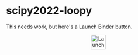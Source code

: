 # scipy2022-loopy

This needs work, but here's a Launch Binder button.

<p align="center">
  <a href="https://mybinder.org/v2/gh/jpivarski-talks/2022-07-11-scipy2022-loopy/v0.9?urlpath=lab/tree/narrative.ipynb">
    <img src="https://mybinder.org/badge_logo.svg" alt="Launch Binder" height="40">
  </a>
</p>
